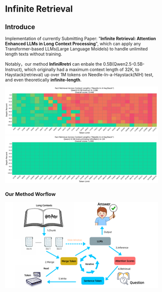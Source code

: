 # Infinite Retrieval

## Introduce
Implementation of currently Submitting Paper: "**Infinite Retrieval: Attention Enhanced LLMs in Long Context Processing**", which can apply any Transformer-based LLMs(Large Language Moidels) to handle unlimited length texts without training.

Notably，our method **InfiniRretri** can enbale the 0.5B(Qwen2.5-0.5B-Instruct), which originally had a maximum context length of 32K, to Haystack(retrieval) up over 1M tokens on Needle-In-a-Haystack(NIH) test, and even theoretically **infinite-length**.

![Origin](imgs/Qwen0.5B-FullKV-128k_0.446.png)
![Using InfiniRetri](imgs/Qwen0.5B-InfiniRetri_1m_1.000.png)


### Our Method Worflow

![](imgs/workflow.png)


